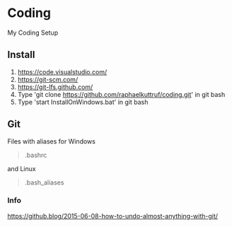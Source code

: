 # Coding

My Coding Setup

## Install

1. <https://code.visualstudio.com/>
2. <https://git-scm.com/>
3. <https://git-lfs.github.com/>
4. Type 'git clone https://github.com/raphaelkuttruf/coding.git' in git bash
5. Type 'start InstallOnWindows.bat' in git bash

## Git

Files with aliases for Windows 

>.bashrc

and Linux

>.bash_aliases

### Info

<https://github.blog/2015-06-08-how-to-undo-almost-anything-with-git/>
